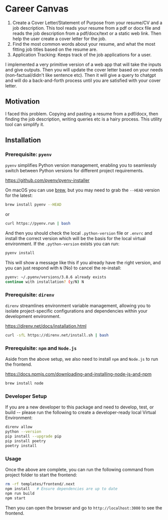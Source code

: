 # Career Canvas

1. Create a Cover Letter/Statement of Purpose from your resume/CV and a job description. This tool reads your resume from a pdf or docx file and reads the job description from a pdf/docx/text or a static web link. Then help the user create a cover letter for the job.
2. Find the most common words about your resume, and what the most fitting job titles based on the resume are.
3. Application Tracking: Keeps track of the job applications for a user. 

I implemented a very primitive version of a web app that will take the inputs and give outputs. Then you will update the cover letter based on your needs (non-factual/didn't like sentence etc). Then it will give a query to chatgpt and will do a back-and-forth process until you are satisfied with your cover letter. 


## Motivation

I faced this problem. Copying and pasting a resume from a pdf/docx, then finding the job description, writing queries etc is a hairy process. This utility tool can simplify it. 

## Installation

### Prerequisite: `pyenv`

`pyenv` simplifies Python version management, enabling you to seamlessly switch between 
Python versions for different project requirements.



https://github.com/pyenv/pyenv-installer

On macOS you can use [brew](https://brew.sh), but you may need to grab the `--HEAD` version for the latest:

```bash
brew install pyenv --HEAD
```

or

```bash
curl https://pyenv.run | bash
```

And then you should check the local `.python-version` file or `.envrc` and install the correct version which will be the basis for the local virtual environment. If the `.python-version` exists you can run:

```bash
pyenv install
```

This will show a message like this if you already have the right version, and you can just respond with `N` (No) to cancel the re-install:

```bash
pyenv: ~/.pyenv/versions/3.8.6 already exists
continue with installation? (y/N) N
```

### Prerequisite: `direnv`

`direnv` streamlines environment variable management, allowing you to isolate 
project-specific configurations and dependencies within your development environment.

https://direnv.net/docs/installation.html

```bash
curl -sfL https://direnv.net/install.sh | bash
```


### Prerequisite: `npm` and `Node.js`

Aside from the above setup, we also need to install `npm` and `Node.js` to run the frontend.

https://docs.npmjs.com/downloading-and-installing-node-js-and-npm

```bash
brew install node
```

### Developer Setup

If you are a new developer to this package and need to develop, test, or build -- please run the following to create a developer-ready local Virtual Environment:

```bash
direnv allow
python --version
pip install --upgrade pip
pip install poetry
poetry install
```

### Usage

Once the above are complete, you can run the following command from project
folder to start the frontend:

```bash
rm -rf templates/frontend/.next
npm install   # Ensure dependencies are up to date
npm run build
npm start
```

Then you can open the browser and go to `http://localhost:3000` to see the frontend.